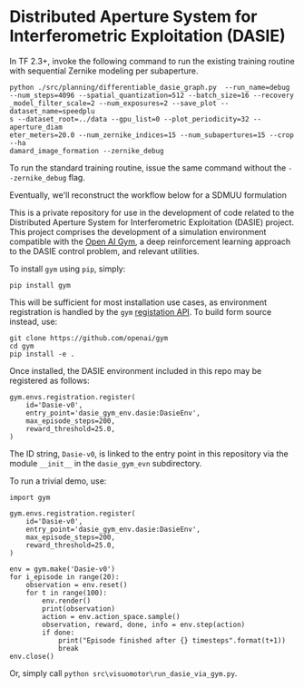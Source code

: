 # Distributed Aperture System for Interferometric Exploitation (DASIE)

In TF 2.3+, invoke the following command to run the existing training routine with sequential Zernike modeling per subaperture.

```
python ./src/planning/differentiable_dasie_graph.py  --run_name=debug --num_steps=4096 --spatial_quantization=512 --batch_size=16 --recovery
_model_filter_scale=2 --num_exposures=2 --save_plot --dataset_name=speedplu
s --dataset_root=../data --gpu_list=0 --plot_periodicity=32 --aperture_diam
eter_meters=20.0 --num_zernike_indices=15 --num_subapertures=15 --crop --ha
damard_image_formation --zernike_debug
```

To run the standard training routine, issue the same command without the `--zernike_debug` flag.

Eventually, we'll reconstruct the workflow below for a SDMUU formulation

This is a private repository for use in the development of code related to the Distributed Aperture System for
Interferometric Exploitation (DASIE) project. This project comprises the development of a simulation environment 
compatible with the [Open AI Gym][1], a deep reinforcement learning approach to the DASIE control problem, and relevant 
utilities.  

To install `gym` using `pip`, simply: 

``pip install gym``

This will be sufficient for most installation use cases, as environment registration is handled by the `gym` [registation
API][2]. To build form source instead, use:

```
git clone https://github.com/openai/gym
cd gym
pip install -e .
```

Once installed, the DASIE environment included in this repo may be registered as follows:

```
gym.envs.registration.register(
    id='Dasie-v0',
    entry_point='dasie_gym_env.dasie:DasieEnv',
    max_episode_steps=200,
    reward_threshold=25.0,
)
```

The ID string, `Dasie-v0`, is linked to the entry point in this repository via the module `__init__` in the
`dasie_gym_evn` subdirectory.

To run a trivial demo, use:

```
import gym

gym.envs.registration.register(
    id='Dasie-v0',
    entry_point='dasie_gym_env.dasie:DasieEnv',
    max_episode_steps=200,
    reward_threshold=25.0,
)

env = gym.make('Dasie-v0')
for i_episode in range(20):
    observation = env.reset()
    for t in range(100):
        env.render()
        print(observation)
        action = env.action_space.sample()
        observation, reward, done, info = env.step(action)
        if done:
            print("Episode finished after {} timesteps".format(t+1))
            break
env.close()
```

Or, simply call `python src\visuomotor\run_dasie_via_gym.py`.



[1]: https://gym.openai.com/docs/

[2]: https://gym.openai.com/docs/#the-registry